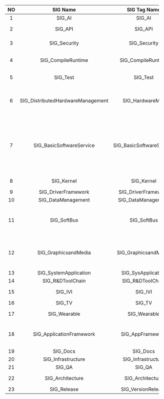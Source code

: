 |NO|SIG Name|SIG Tag Name|SIG Leader|Level 1 Subsystem Name|
| :----: | :----: | :----: | :----: | :----: |
|1|SIG_AI|SIG_AI|[chenxiaoliang](https://gitee.com/silenchen)|L1S_AI|
|2|SIG_API|SIG_API|[zhangyongzhi](https://gitee.com/karl-z)|L1S_BackwardCompatibleSDK <br> L1S_SDK|
|3|SIG_Security|SIG_Security|[yangyongjie](yongjie.yan@huawei.com)|L1S_Security <br> L1S_BIOMETRICS|
|4|SIG_CompileRuntime|SIG_CompileRuntime|[huanghuijin](https://gitee.com/huanghuijin) <br> [wangxing](https://gitee.com/wangxing-hw)|L1S_CCRuntime <br> L1S_Build <br> L1S_UTILS|
|5|SIG_Test|SIG_Test|[niexin](https://gitee.com/nie-x) <br> [wangjuntao](https://gitee.com/buranfanchen)|L1S_Test|
|6|SIG_DistributedHardwareManagement|SIG_HardwareMgr|[ligang](william.ligang@huawei.com) <br> [houpengfei](https://gitee.com/hhh2)|L1S_MSDP <br> L1S_PowerMgr <br> L1S_Sensors <br> L1S_USB <br> L1s_DistributedHardware <br> |
|7|SIG_BasicSoftwareService|SIG_BasicSoftwareService|[zhangxiaotian](https://gitee.com/handyohos) <br> [liyu](https://gitee.com/ericlee)|L1S_DistributedSchedule <br> L1S_ResourceSchedule <br> L1S_StartUp <br> L1S_Notification <br> L1S_HiviewDFX <br> L1S_Update <br> L1S_Account <br> L1S_BarrierFree <br> L1S_MiscServices|
|8|SIG_Kernel|SIG_Kernel|[lijiaxin](nina.lijiaxin@huawei.com) <br> [wangmihu](https://gitee.com/wangmihu2008)|L1S_Kernel|
|9|SIG_DriverFramework|SIG_DriverFramework|[chenfeng](https://gitee.com/chenfeng469)|L1S_Drivers|
|10|SIG_DataManagement|SIG_DataManagement|[gongashi](https://gitee.com/gong-a-shi)|L1S_DistributedDataMgr_DFS|
|11|SIG_SoftBus|SIG_SoftBus|[houweibo](houweibo@huawei.com) <br> [chengguohong](https://gitee.com/cheng_guohong)|L1S_Communication <br> L1S_telepony <br> L1S_Location <br> L1S_Communication_HW <br> L1S_Communication_NetMgr|
|12|SIG_GraphicsandMedia|SIG_GraphicsandMedia|[wangjun](wangjun145@huawei.com) <br> [tanliwen](https://gitee.com/tanliwen1)|L1S_Graphic_AGPEngine <br> L1S_MultiModalInput <br> L1S_MultiMedia <br> L1S_Graphic_AGPComponent <br> L1S_Graphic_AGPWindows|
|13|SIG_SystemApplication|SIG_SysApplication|[wangfeng](https://gitee.com/nicolaswang)|L1S_Applications|
|14|SIG_R&DToolChain|SIG_R&DToolChain|[wangzaishang](https://gitee.com/wangzaishang)|L1S_DevTools|
|15|SIG_IVI|SIG_IVI|[guojinwei](guojinwei@huawei.com)|L1S_IVIHardware <br> L1S_IVI|
|16|SIG_TV|SIG_TV|[zhangxiaotian](https://gitee.com/handyohos)|L1S_IntelliTV|
|17|SIG_Wearable|SIG_Wearable|[wangxiangyang](walton.wang@huawei.com)|L1S_WearableHardware <br> L1S_Wearable|
|18|SIG_ApplicationFramework|SIG_AppFramework|[qiangbo](https://gitee.com/huawei_qiangbo) <br> [niuhui](niuhui@huawei.com)|L1S_Global <br> L1S_AppExecFwk <br> L1S_AAFwk <br> L1S_ACE|
|19|SIG_Docs|SIG_Docs|[yangni](https://gitee.com/neeen)|L1S_Docs|
|20|SIG_Infrastructure|SIG_Infrastructure|[wangyiming](https://gitee.com/youthdragon)|NA|
|21|SIG_QA|SIG_QA|[xingwenhua](https://gitee.com/xhuazi)|NA|
|22|SIG_Architecture|SIG_Architecture|[rengelin](https://gitee.com/im-off-this-week) <br> [wanchengzhen](https://gitee.com/wanchengzhen)|NA|
|23|SIG_Release|SIG_VersionRelease|[mazhanfu](https://gitee.com/fma66169)|NA|
